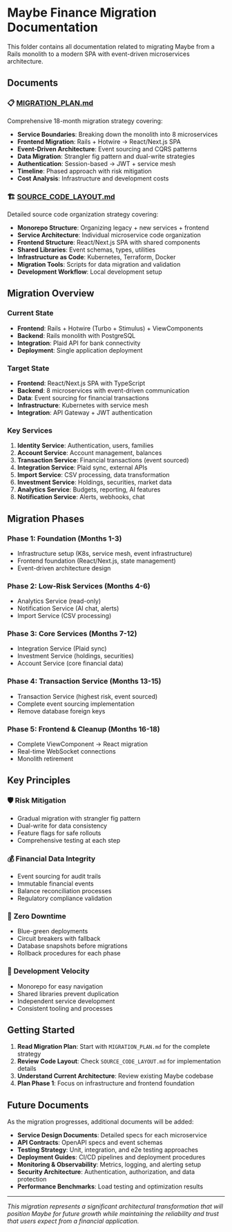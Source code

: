 # Maybe Finance Migration Documentation

This folder contains all documentation related to migrating Maybe from a Rails monolith to a modern SPA with event-driven microservices architecture.

## Documents

### 📋 [MIGRATION_PLAN.md](./MIGRATION_PLAN.md)
Comprehensive 18-month migration strategy covering:
- **Service Boundaries**: Breaking down the monolith into 8 microservices
- **Frontend Migration**: Rails + Hotwire → React/Next.js SPA
- **Event-Driven Architecture**: Event sourcing and CQRS patterns
- **Data Migration**: Strangler fig pattern and dual-write strategies
- **Authentication**: Session-based → JWT + service mesh
- **Timeline**: Phased approach with risk mitigation
- **Cost Analysis**: Infrastructure and development costs

### 🏗️ [SOURCE_CODE_LAYOUT.md](./SOURCE_CODE_LAYOUT.md)
Detailed source code organization strategy covering:
- **Monorepo Structure**: Organizing legacy + new services + frontend
- **Service Architecture**: Individual microservice code organization
- **Frontend Structure**: React/Next.js SPA with shared components
- **Shared Libraries**: Event schemas, types, utilities
- **Infrastructure as Code**: Kubernetes, Terraform, Docker
- **Migration Tools**: Scripts for data migration and validation
- **Development Workflow**: Local development setup

## Migration Overview

### Current State
- **Frontend**: Rails + Hotwire (Turbo + Stimulus) + ViewComponents
- **Backend**: Rails monolith with PostgreSQL
- **Integration**: Plaid API for bank connectivity
- **Deployment**: Single application deployment

### Target State
- **Frontend**: React/Next.js SPA with TypeScript
- **Backend**: 8 microservices with event-driven communication
- **Data**: Event sourcing for financial transactions
- **Infrastructure**: Kubernetes with service mesh
- **Integration**: API Gateway + JWT authentication

### Key Services
1. **Identity Service**: Authentication, users, families
2. **Account Service**: Account management, balances
3. **Transaction Service**: Financial transactions (event sourced)
4. **Integration Service**: Plaid sync, external APIs
5. **Import Service**: CSV processing, data transformation
6. **Investment Service**: Holdings, securities, market data
7. **Analytics Service**: Budgets, reporting, AI features
8. **Notification Service**: Alerts, webhooks, chat

## Migration Phases

### Phase 1: Foundation (Months 1-3)
- Infrastructure setup (K8s, service mesh, event infrastructure)
- Frontend foundation (React/Next.js, state management)
- Event-driven architecture design

### Phase 2: Low-Risk Services (Months 4-6)
- Analytics Service (read-only)
- Notification Service (AI chat, alerts)
- Import Service (CSV processing)

### Phase 3: Core Services (Months 7-12)
- Integration Service (Plaid sync)
- Investment Service (holdings, securities)
- Account Service (core financial data)

### Phase 4: Transaction Service (Months 13-15)
- Transaction Service (highest risk, event sourced)
- Complete event sourcing implementation
- Remove database foreign keys

### Phase 5: Frontend & Cleanup (Months 16-18)
- Complete ViewComponent → React migration
- Real-time WebSocket connections
- Monolith retirement

## Key Principles

### 🛡️ **Risk Mitigation**
- Gradual migration with strangler fig pattern
- Dual-write for data consistency
- Feature flags for safe rollouts
- Comprehensive testing at each step

### 💰 **Financial Data Integrity**
- Event sourcing for audit trails
- Immutable financial events
- Balance reconciliation processes
- Regulatory compliance validation

### 🚀 **Zero Downtime**
- Blue-green deployments
- Circuit breakers with fallback
- Database snapshots before migrations
- Rollback procedures for each phase

### 🔧 **Development Velocity**
- Monorepo for easy navigation
- Shared libraries prevent duplication
- Independent service development
- Consistent tooling and processes

## Getting Started

1. **Read Migration Plan**: Start with `MIGRATION_PLAN.md` for the complete strategy
2. **Review Code Layout**: Check `SOURCE_CODE_LAYOUT.md` for implementation details
3. **Understand Current Architecture**: Review existing Maybe codebase
4. **Plan Phase 1**: Focus on infrastructure and frontend foundation

## Future Documents

As the migration progresses, additional documents will be added:
- **Service Design Documents**: Detailed specs for each microservice
- **API Contracts**: OpenAPI specs and event schemas
- **Testing Strategy**: Unit, integration, and e2e testing approaches
- **Deployment Guides**: CI/CD pipelines and deployment procedures
- **Monitoring & Observability**: Metrics, logging, and alerting setup
- **Security Architecture**: Authentication, authorization, and data protection
- **Performance Benchmarks**: Load testing and optimization results

---

*This migration represents a significant architectural transformation that will position Maybe for future growth while maintaining the reliability and trust that users expect from a financial application.*